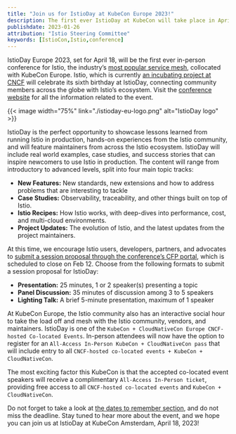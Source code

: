 ```yaml
---
title: "Join us for IstioDay at KubeCon Europe 2023!"
description: The first ever IstioDay at KubeCon will take place in April.
publishdate: 2023-01-26
attribution: "Istio Steering Committee"
keywords: [IstioCon,Istio,conference]
---
```


IstioDay Europe 2023, set for April 18, will be the first ever in-person conference for Istio, the industry’s [most popular service mesh](https://www.cncf.io/wp-content/uploads/2020/11/CNCF_Survey_Report_2020.pdf), collocated with KubeCon Europe. Istio, which is currently [an incubating project at CNCF](https://www.cncf.io/projects/istio/) will celebrate its sixth birthday at IstioDay, connecting community members across the globe with Istio’s ecosystem. Visit the [conference website](https://events.linuxfoundation.org/kubecon-cloudnativecon-europe/cncf-hosted-co-located-events/istio-day/) for all the information related to the event.

{{< image width="75%"
    link="./istioday-eu-logo.png"
    alt="IstioDay logo"
    >}}

IstioDay is the perfect opportunity to showcase lessons learned from running Istio in production, hands-on experiences from the Istio community, and will feature maintainers from across the Istio ecosystem. IstioDay will include real world examples, case studies, and success stories that can inspire newcomers to use Istio in production. The content will range from introductory to advanced levels, split into four main topic tracks:

* **New Features:** New standards, new extensions and how to address problems that are interesting to tackle
* **Case Studies:** Observability, traceability, and other things built on top of Istio.
* **Istio Recipes:** How Istio works, with deep-dives into performance, cost, and multi-cloud environments.
* **Project Updates:** The evolution of Istio, and the latest updates from the project maintainers.

At this time, we encourage Istio users, developers, partners, and advocates to [submit a session proposal through the conference’s CFP portal](https://events.linuxfoundation.org/kubecon-cloudnativecon-europe/cncf-hosted-co-located-events/cfp-colocated-events/), which is scheduled to close on Feb 12. Choose from the following formats to submit a session proposal for IstioDay:

* **Presentation:** 25 minutes, 1 or 2 speaker(s) presenting a topic
* **Panel Discussion:** 35 minutes of discussion among 3 to 5 speakers
* **Lighting Talk:** A brief 5-minute presentation, maximum of 1 speaker

At KubeCon Europe, the Istio community also has an interactive social hour to take the load off and mesh with the Istio community, vendors, and maintainers. IstioDay is one of the `KubeCon + CloudNativeCon Europe CNCF-hosted Co-located Events`. In-person attendees will now have the option to register for an `All-Access In-Person KubeCon + CloudNativeCon pass` that will include entry to all `CNCF-hosted co-located events + KubeCon + CloudNativeCon`.

The most exciting factor this KubeCon is that the accepted co-located event speakers will receive a complimentary `All-Access In-Person ticket`, providing free access to all `CNCF-hosted co-located events` and `KubeCon + CloudNativeCon`.

Do not forget to take a look at [the dates to remember section](https://events.linuxfoundation.org/kubecon-cloudnativecon-europe/cncf-hosted-co-located-events/cfp-colocated-events/#general-info), and do not miss the deadline. Stay tuned to hear more about the event, and we hope you can join us at IstioDay at KubeCon Amsterdam, April 18, 2023!
